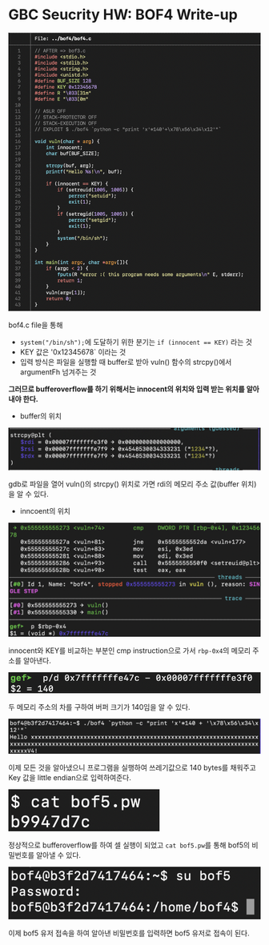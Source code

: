 # GBC Seucrity HW: BOF4 Write-up

![1](bof4/1.png)

bof4.c file을 통해

- `system("/bin/sh");`에 도달하기 위한 분기는 `if (innocent == KEY)` 라는 것
- KEY 값은 '0x12345678` 이라는 것
- 입력 방식은 파일을 실행할 때 buffer로 받아 vuln() 함수의 strcpy()에서 argumentFh 넘겨주는 것 

**그러므로 bufferoverflow를 하기 위해서는 innocent의 위치와 입력 받는  위치를 알아내야 한다.**

- buffer의 위치 

![2](bof4/2.png)

gdb로 파일을 열어 vuln()의 strcpy() 위치로 가면 rdi의 메모리 주소 값(buffer 위치)을 알 수 있다. 

- inncoent의 위치  

![3](bof4/3.png)

innocent와 KEY를 비교하는 부분인 cmp instruction으로 가서 `rbp-0x4`의 메모리 주소를 알아낸다. 

![4](bof4/4.png)

두 메모리 주소의 차를 구하여 버퍼 크기가 140임을 알 수 있다. 

![5](bof4/5.png)

이제 모든 것을 알아냈으니 프로그램을 실행하여 쓰레기값으로 140 bytes를 채워주고 Key 값을 little endian으로 입력하여준다. 

![6](bof4/6.png)

정상적으로 bufferoverflow를 하여 셀 실행이 되었고 `cat bof5.pw`를 통해 bof5의 비밀번호를 알아낼 수 있다. 

![7](bof4/7.png)

이제 bof5 유저 접속을 하여 알아낸 비밀번호를 입력하면 bof5 유저로 접속이 된다. 

